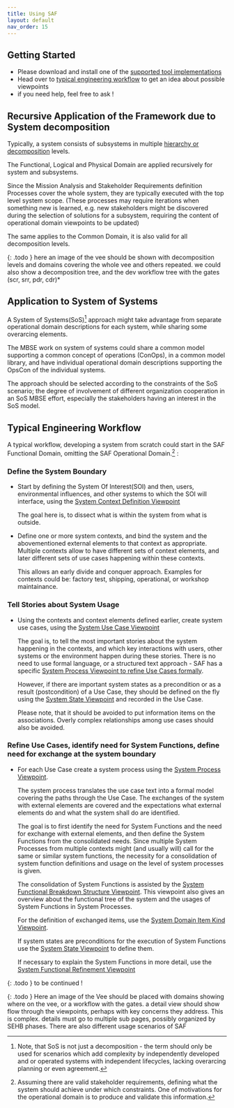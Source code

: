 ```yaml
---
title: Using SAF
layout: default
nav_order: 15
---
```


## Getting Started
 * Please download and install one of the [supported tool implementations](index.md#tool-implementations)
 * Head over to [typical engineering workflow](#typical-engineering-workflow) to get an idea about possible viewpoints
 * if you need help, feel free to ask !

## Recursive Application of the Framework due to System decomposition
Typically, a system consists of subsystems in multiple [hierarchy or decomposition](faq.md#system-hierarchy) levels. 

The Functional, Logical and Physical Domain are applied recursively for system and subsystems.

Since the Mission Analysis and Stakeholder Requirements definition Processes cover the whole system, they are typically executed with the top level system scope. (These processes may require iterations when something new is learned, e.g. new stakeholders might be discovered during the selection of solutions for a subsystem, requiring the content of operational domain viewpoints to be updated)

The same applies to the Common Domain, it is also valid for all decomposition levels.

{: .todo }
here an image of the vee should be shown with decomposition levels and domains covering the whole vee and others repeated. we could also show a decomposition tree, and the dev workflow tree with the gates (scr, srr, pdr, cdr)*

## Application to System of Systems
A System of Systems(SoS)[^1] approach might take advantage from separate operational domain descriptions for each system, while sharing some overarcing elements. 

The MBSE work on system of systems could share a common model supporting a common concept of operations (ConOps), in a common model library, and have individual operational domain descriptions supporting the OpsCon of the individual systems.

The approach should be selected according to the constraints of the SoS scenario; the degree of involvement of different organization cooperation in an SoS MBSE effort, especially the stakeholders having an interest in the SoS model.

## Typical Engineering Workflow

A typical workflow, developing a system from scratch could start in the SAF Functional Domain, omitting the SAF Operational Domain.[^2] : 

### Define the System Boundary
 * Start by defining the System Of Interest(SOI) and then, users, environmental influences, and other systems to which the SOI will interface, using the [System Context Definition Viewpoint](userdoc/Functional%20Domain/System%20Context%20Definition%20Viewpoint.md)
   
   The goal here is, to dissect what is within the system from what is outside. 

 * Define one or more system contexts, and bind the system and the abovementioned external elements to that context as appropriate. Multiple contexts allow to have different sets of context elements, and later different sets of use cases happening within these contexts.
 
   This allows an early divide and conquer approach. Examples for contexts could be: factory test, shipping, operational, or workshop maintainance. 

### Tell Stories about System Usage
  * Using the contexts and context elements defined earlier, create system use cases, using the [System Use Case Viewpoint](userdoc/Functional%20Domain/System%20Use%20Case%20Viewpoint.md)

    The goal is, to tell the most important stories about the system happening in the contexts, and which key interactions with users, other systems or the environment happen during these stories. There is no need to use formal language, or a structured text approach - SAF has a specific [System Process Viewpoint to refine Use Cases formally](userdoc/Functional%20Domain/System%20Process%20Viewpoint.md). 

    However, if there are important system states as a precondition or as a result (postcondition) of a Use Case, they should be defined on the fly using the [System State Viewpoint](userdoc/Functional%20Domain/System%20State%20Viewpoint.md) and recorded in the Use Case.
  
    Please note, that it should be avoided to put information items on the associations. Overly complex relationships among use cases should also be avoided.

### Refine Use Cases, identify need for System Functions, define need for exchange at the system boundary

 * For each Use Case create a system process using the  [System Process Viewpoint](userdoc/Functional%20Domain/System%20Process%20Viewpoint.md).

   The system process translates the use case text into a formal model covering the paths through the Use Case. The exchanges of the system with external elements are covered and the expectations what external elements do and what the system shall do are identified. 

   The goal is to first identify the need for System Functions and the need for exchange with external elements, and then define the System Functions from the consolidated needs. Since multiple System Processes from multiple contexts might (and usually will) call for the same or similar system functions, the necessity for a consolidation of system function definitions and usage on the level of system processes is given.

   The consolidation of System Functions is assisted by the [System Functional Breakdown Structure Viewpoint](userdoc/Functional%20Domain/System%20Functional%20Breakdown%20Structure%20Viewpoint.md). This viewpoint also gives an overview about the functional tree of the system and the usages of System Functions in System Processes.

   For the definition of exchanged items, use the [System Domain Item Kind Viewpoint](userdoc/Functional%20Domain/System%20Domain%20Item%20Kind%20Viewpoint.md).

   If system states are preconditions for the execution of System Functions use the [System State Viewpoint](userdoc/Functional%20Domain/System%20State%20Viewpoint.md) to define them.

   If necessary to explain the System Functions in more detail, use the [System Functional Refinement Viewpoint](userdoc/Functional%20Domain/System%20Functional%20Refinement%20Viewpoint.md)


{: .todo }
to be continued !


{: .todo }
Here an image of the Vee should be placed with domains showing where on the vee, or a workflow with the gates. a detail view should show flow through the viewpoints, perhaps with key concerns they address.
This is complex. details must go to multiple sub pages, possibly organized by SEHB phases. There are also different usage scenarios of SAF

[^1]:Note, that SoS is not just a decomposition - the term should only be used for scenarios which add complexity by independently developed and or operated systems with independent lifecycles, lacking overarcing planning or even agreement.
[^2]:Assuming there are valid stakeholder requirements, defining what the system should achieve under which constraints. One of motivations for the operational domain is to produce and validate this information.
